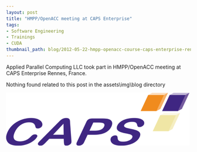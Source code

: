 ```yaml
---
layout: post
title: "HMPP/OpenACC meeting at CAPS Enterprise"
tags:
- Software Engineering
- Trainings
- CUDA
thumbnail_path: blog/2012-05-22-hmpp-openacc-course-caps-enterprise-rennes-france/client_logo.png
---
```


Applied Parallel Computing LLC took part in HMPP/OpenACC meeting at CAPS Enterprise Rennes, France.

Nothing found related to this post in the assets\img\blog directory

![alt text](\assets\img\blog\2012-05-22-hmpp-openacc-course-caps-enterprise-rennes-france\client_logo.png "Logo Title Text 1")

